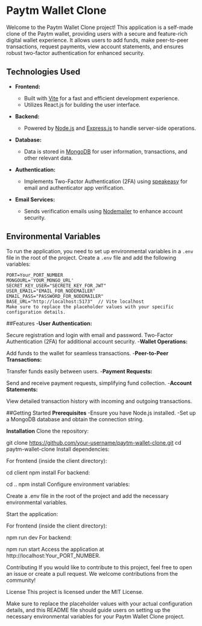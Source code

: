 # Paytm Wallet Clone

Welcome to the Paytm Wallet Clone project! This application is a self-made clone of the Paytm wallet, providing users with a secure and feature-rich digital wallet experience. It allows users to add funds, make peer-to-peer transactions, request payments, view account statements, and ensures robust two-factor authentication for enhanced security.

## Technologies Used

- **Frontend:**
  - Built with [Vite](https://vitejs.dev/) for a fast and efficient development experience.
  - Utilizes React.js for building the user interface.

- **Backend:**
  - Powered by [Node.js](https://nodejs.org/) and [Express.js](https://expressjs.com/) to handle server-side operations.

- **Database:**
  - Data is stored in [MongoDB](https://www.mongodb.com/) for user information, transactions, and other relevant data.

- **Authentication:**
  - Implements Two-Factor Authentication (2FA) using [speakeasy](https://github.com/speakeasyjs/speakeasy) for email and authenticator app verification.

- **Email Services:**
  - Sends verification emails using [Nodemailer](https://nodemailer.com/) to enhance account security.

## Environmental Variables

To run the application, you need to set up environmental variables in a `.env` file in the root of the project. Create a `.env` file and add the following variables:

```env
PORT=Your_PORT_NUMBER
MONGOURL='YOUR_MONGO_URL'
SECRET_KEY_USER="SECRETE_KEY_FOR_JWT"
USER_EMAIL="EMAIL_FOR_NODEMAILER"
EMAIL_PASS="PASSWORD_FOR_NODEMAILER"
BASE_URL="http://localhost:5173"  // Vite localhost
Make sure to replace the placeholder values with your specific configuration details.
```
##Features
-**User Authentication:**

Secure registration and login with email and password.
Two-Factor Authentication (2FA) for additional account security.
-**Wallet Operations:**

Add funds to the wallet for seamless transactions.
-**Peer-to-Peer Transactions:**

Transfer funds easily between users.
-**Payment Requests:**

Send and receive payment requests, simplifying fund collection.
-**Account Statements:**

View detailed transaction history with incoming and outgoing transactions.

##Getting Started
**Prerequisites**
-Ensure you have Node.js installed.
-Set up a MongoDB database and obtain the connection string.

**Installation**
Clone the repository:


git clone https://github.com/your-username/paytm-wallet-clone.git
cd paytm-wallet-clone
Install dependencies:

For frontend (inside the client directory):


cd client
npm install
For backend:


cd ..
npm install
Configure environment variables:

Create a .env file in the root of the project and add the necessary environmental variables.

Start the application:

For frontend (inside the client directory):


npm run dev
For backend:


npm run start
Access the application at http://localhost:Your_PORT_NUMBER.

Contributing
If you would like to contribute to this project, feel free to open an issue or create a pull request. We welcome contributions from the community!

License
This project is licensed under the MIT License.



Make sure to replace the placeholder values with your actual configuration details, and this README file should guide users on setting up the necessary environmental variables for your Paytm Wallet Clone project.
